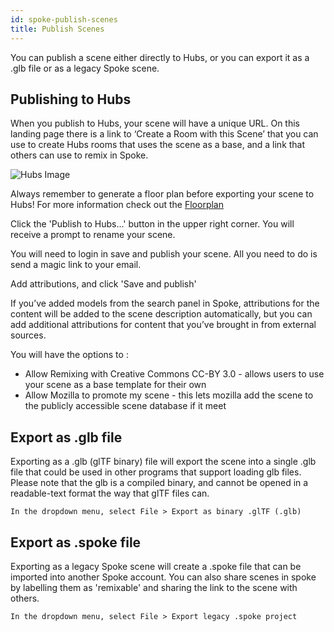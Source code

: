 ```yaml
---
id: spoke-publish-scenes
title: Publish Scenes
---
```


You can publish a scene either directly to Hubs, or you can export it as a .glb file or as a legacy Spoke scene. 

## Publishing to Hubs

When you publish to Hubs, your scene will have a unique URL. On this landing page there is a link to ‘Create a Room with this Scene’ that you can use to create Hubs rooms that uses the scene as a base, and a link that others can use to remix in Spoke. 

![Hubs Image](../img/spoke-scene-remixing.png)

Always remember to generate a floor plan before exporting your scene to Hubs! For more information check out the [Floorplan](section)

Click the 'Publish to Hubs...' button in the upper right corner. You will receive a prompt to rename your scene. 

You will need to login in save and publish your scene. All you need to do is send a magic link to your email. 

Add attributions, and click  'Save and publish'

If you’ve added models from the search panel in Spoke, attributions for the content will be added to the scene description automatically, but you can add additional attributions for content that you’ve brought in from external sources.

You will have the options to : 

* Allow Remixing with Creative Commons CC-BY 3.0 - allows users to use your scene as a base template for their own 
* Allow Mozilla to promote my scene - this lets mozilla add the scene to the publicly accessible scene database if it meet


## Export as .glb file

Exporting as a .glb (glTF binary) file will export the scene into a single .glb file that could be used in other programs that support loading glb files. Please note that the glb is a compiled binary, and cannot be opened in a readable-text format the way that glTF files can.

    In the dropdown menu, select File > Export as binary .glTF (.glb)
  

## Export as .spoke file

Exporting as a legacy Spoke scene will create a .spoke file that can be imported into another Spoke account. You can also share scenes in spoke by labelling them as 'remixable' and sharing the link to the scene with others.

    In the dropdown menu, select File > Export legacy .spoke project